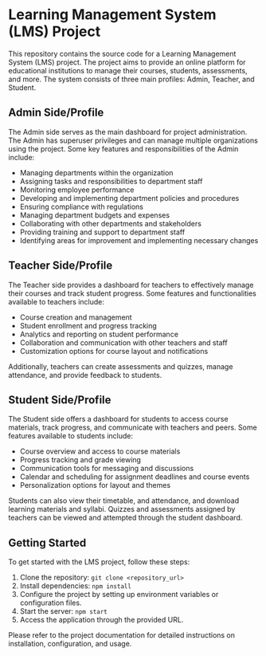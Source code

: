 <h1>Learning Management System (LMS) Project</h1>

<p>This repository contains the source code for a Learning Management System (LMS) project. The project aims to provide an online platform for educational institutions to manage their courses, students, assessments, and more. The system consists of three main profiles: Admin, Teacher, and Student.</p>

<h2>Admin Side/Profile</h2>
<p>The Admin side serves as the main dashboard for project administration. The Admin has superuser privileges and can manage multiple organizations using the project. Some key features and responsibilities of the Admin include:</p>

<ul>
  <li>Managing departments within the organization</li>
  <li>Assigning tasks and responsibilities to department staff</li>
  <li>Monitoring employee performance</li>
  <li>Developing and implementing department policies and procedures</li>
  <li>Ensuring compliance with regulations</li>
  <li>Managing department budgets and expenses</li>
  <li>Collaborating with other departments and stakeholders</li>
  <li>Providing training and support to department staff</li>
  <li>Identifying areas for improvement and implementing necessary changes</li>
</ul>

<h2>Teacher Side/Profile</h2>
<p>The Teacher side provides a dashboard for teachers to effectively manage their courses and track student progress. Some features and functionalities available to teachers include:</p>

<ul>
  <li>Course creation and management</li>
  <li>Student enrollment and progress tracking</li>
  <li>Analytics and reporting on student performance</li>
  <li>Collaboration and communication with other teachers and staff</li>
  <li>Customization options for course layout and notifications</li>
</ul>

<p>Additionally, teachers can create assessments and quizzes, manage attendance, and provide feedback to students.</p>

<h2>Student Side/Profile</h2>
<p>The Student side offers a dashboard for students to access course materials, track progress, and communicate with teachers and peers. Some features available to students include:</p>

<ul>
  <li>Course overview and access to course materials</li>
  <li>Progress tracking and grade viewing</li>
  <li>Communication tools for messaging and discussions</li>
  <li>Calendar and scheduling for assignment deadlines and course events</li>
  <li>Personalization options for layout and themes</li>
</ul>

<p>Students can also view their timetable, and attendance, and download learning materials and syllabi. Quizzes and assessments assigned by teachers can be viewed and attempted through the student dashboard.</p>

<h2>Getting Started</h2>
<p>To get started with the LMS project, follow these steps:</p>

<ol>
  <li>Clone the repository: <code>git clone &lt;repository_url&gt;</code></li>
  <li>Install dependencies: <code>npm install</code></li>
  <li>Configure the project by setting up environment variables or configuration files.</li>
  <li>Start the server: <code>npm start</code></li>
  <li>Access the application through the provided URL.</li>
</ol>

<p>Please refer to the project documentation for detailed instructions on installation, configuration, and usage.</p>